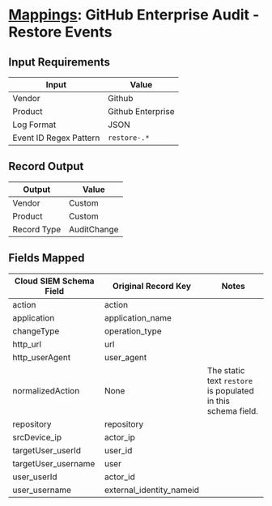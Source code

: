 # [Mappings](README.md): GitHub Enterprise Audit  - Restore Events

## Input Requirements

|Input|Value|
|-----|-----|
|Vendor|Github|
|Product|Github Enterprise|
|Log Format|JSON|
|Event ID Regex Pattern|`restore-.*`|

## Record Output

|Output|Value|
|------|-----|
|Vendor|Custom|
|Product|Custom|
|Record Type|AuditChange|

## Fields Mapped

|Cloud SIEM Schema Field|Original Record Key|Notes|
|-----------------------|-------------------|-----|
|action|action||
|application|application_name||
|changeType|operation_type||
|http_url|url||
|http_userAgent|user_agent||
|normalizedAction|None|The static text `restore` is populated in this schema field.|
|repository|repository||
|srcDevice_ip|actor_ip||
|targetUser_userId|user_id||
|targetUser_username|user||
|user_userId|actor_id||
|user_username|external_identity_nameid||

